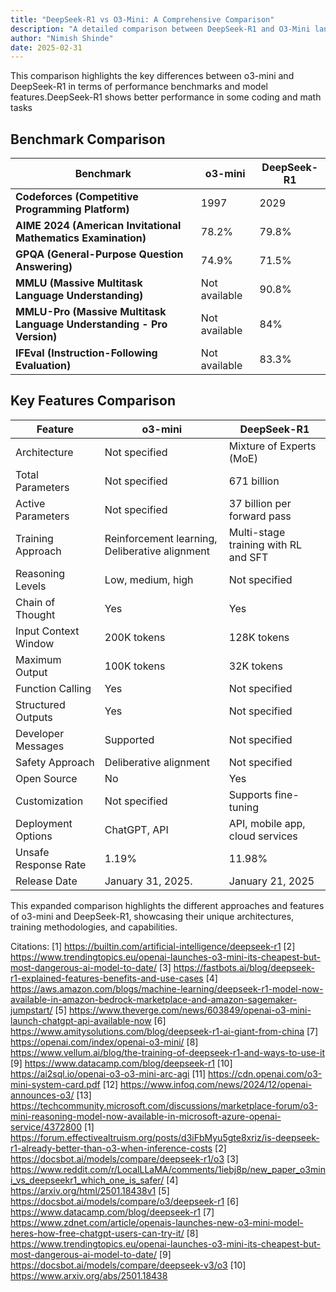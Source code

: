 ```yaml
---
title: "DeepSeek-R1 vs O3-Mini: A Comprehensive Comparison"
description: "A detailed comparison between DeepSeek-R1 and O3-Mini language models, analyzing their performance benchmarks, architectural differences, and key features. While DeepSeek-R1 excels in coding and mathematical tasks with its 671B parameters, O3-Mini offers better safety features and larger context windows."
author: "Nimish Shinde"
date: 2025-02-31
---
```


This comparison highlights the key differences between o3-mini and DeepSeek-R1 in terms of performance benchmarks and model features.DeepSeek-R1 shows better performance in some coding and math tasks

## Benchmark Comparison

| **Benchmark**                                                         | **o3-mini**   | **DeepSeek-R1** |
| --------------------------------------------------------------------- | ------------- | --------------- |
| **Codeforces (Competitive Programming Platform)**                     | 1997          | 2029            |
| **AIME 2024 (American Invitational Mathematics Examination)**         | 78.2%         | 79.8%           |
| **GPQA (General-Purpose Question Answering)**                         | 74.9%         | 71.5%           |
| **MMLU (Massive Multitask Language Understanding)**                   | Not available | 90.8%           |
| **MMLU-Pro (Massive Multitask Language Understanding - Pro Version)** | Not available | 84%             |
| **IFEval (Instruction-Following Evaluation)**                         | Not available | 83.3%           |

## Key Features Comparison

| Feature              | o3-mini                                        | DeepSeek-R1                          |
| -------------------- | ---------------------------------------------- | ------------------------------------ |
| Architecture         | Not specified                                  | Mixture of Experts (MoE)             |
| Total Parameters     | Not specified                                  | 671 billion                          |
| Active Parameters    | Not specified                                  | 37 billion per forward pass          |
| Training Approach    | Reinforcement learning, Deliberative alignment | Multi-stage training with RL and SFT |
| Reasoning Levels     | Low, medium, high                              | Not specified                        |
| Chain of Thought     | Yes                                            | Yes                                  |
| Input Context Window | 200K tokens                                    | 128K tokens                          |
| Maximum Output       | 100K tokens                                    | 32K tokens                           |
| Function Calling     | Yes                                            | Not specified                        |
| Structured Outputs   | Yes                                            | Not specified                        |
| Developer Messages   | Supported                                      | Not specified                        |
| Safety Approach      | Deliberative alignment                         | Not specified                        |
| Open Source          | No                                             | Yes                                  |
| Customization        | Not specified                                  | Supports fine-tuning                 |
| Deployment Options   | ChatGPT, API                                   | API, mobile app, cloud services      |
| Unsafe Response Rate | 1.19%                                          | 11.98%                               |
| Release Date         | January 31, 2025.                              | January 21, 2025                     |

This expanded comparison highlights the different approaches and features of o3-mini and DeepSeek-R1, showcasing their unique architectures, training methodologies, and capabilities.

Citations:
[1] https://builtin.com/artificial-intelligence/deepseek-r1
[2] https://www.trendingtopics.eu/openai-launches-o3-mini-its-cheapest-but-most-dangerous-ai-model-to-date/
[3] https://fastbots.ai/blog/deepseek-r1-explained-features-benefits-and-use-cases
[4] https://aws.amazon.com/blogs/machine-learning/deepseek-r1-model-now-available-in-amazon-bedrock-marketplace-and-amazon-sagemaker-jumpstart/
[5] https://www.theverge.com/news/603849/openai-o3-mini-launch-chatgpt-api-available-now
[6] https://www.amitysolutions.com/blog/deepseek-r1-ai-giant-from-china
[7] https://openai.com/index/openai-o3-mini/
[8] https://www.vellum.ai/blog/the-training-of-deepseek-r1-and-ways-to-use-it
[9] https://www.datacamp.com/blog/deepseek-r1
[10] https://ai2sql.io/openai-o3-o3-mini-arc-agi
[11] https://cdn.openai.com/o3-mini-system-card.pdf
[12] https://www.infoq.com/news/2024/12/openai-announces-o3/
[13] https://techcommunity.microsoft.com/discussions/marketplace-forum/o3-mini-reasoning-model-now-available-in-microsoft-azure-openai-service/4372800
[1] https://forum.effectivealtruism.org/posts/d3iFbMyu5gte8xriz/is-deepseek-r1-already-better-than-o3-when-inference-costs
[2] https://docsbot.ai/models/compare/deepseek-r1/o3
[3] https://www.reddit.com/r/LocalLLaMA/comments/1iebj8p/new_paper_o3mini_vs_deepseekr1_which_one_is_safer/
[4] https://arxiv.org/html/2501.18438v1
[5] https://docsbot.ai/models/compare/o3/deepseek-r1
[6] https://www.datacamp.com/blog/deepseek-r1
[7] https://www.zdnet.com/article/openais-launches-new-o3-mini-model-heres-how-free-chatgpt-users-can-try-it/
[8] https://www.trendingtopics.eu/openai-launches-o3-mini-its-cheapest-but-most-dangerous-ai-model-to-date/
[9] https://docsbot.ai/models/compare/deepseek-v3/o3
[10] https://www.arxiv.org/abs/2501.18438
